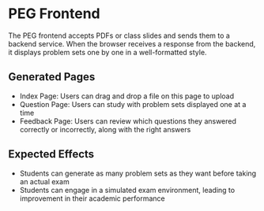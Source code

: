 # PEG Frontend
The PEG frontend accepts PDFs or class slides and sends them to a backend service.
When the browser receives a response from the backend, it displays problem sets one by one
in a well-formatted style.

## Generated Pages
- Index Page: Users can drag and drop a file on this page to upload
- Question Page: Users can study with problem sets displayed one at a time
- Feedback Page: Users can review which questions they answered correctly or incorrectly, along with the right answers

## Expected Effects
- Students can generate as many problem sets as they want before taking an actual exam
- Students can engage in a simulated exam environment, leading to improvement in their academic performance